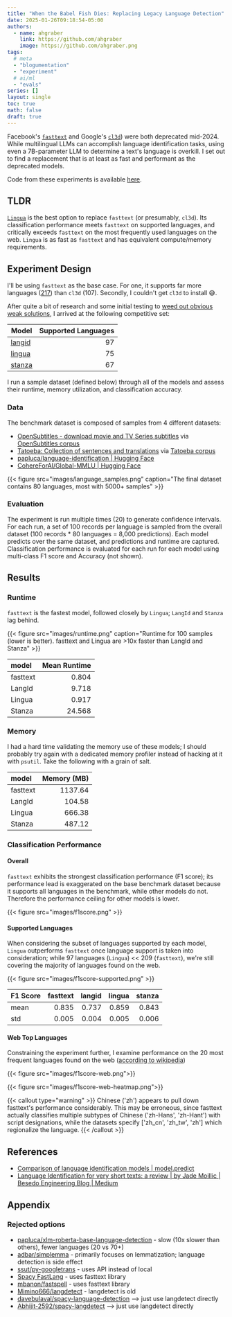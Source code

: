 ```yaml
---
title: "When the Babel Fish Dies: Replacing Legacy Language Detection"
date: 2025-01-26T09:18:54-05:00
authors:
  - name: ahgraber
    link: https://github.com/ahgraber
    image: https://github.com/ahgraber.png
tags:
  # meta
  - "blogumentation"
  - "experiment"
  # ai/ml
  - "evals"
series: []
layout: single
toc: true
math: false
draft: true
---
```


Facebook's [`fasttext`](https://github.com/facebookresearch/fastText) and Google's [`cl3d`](https://github.com/google/cld3)) were both deprecated mid-2024.
While multilingual LLMs can accomplish language identification tasks, using even a 7B-parameter LLM to determine a text's language is overkill. I set out to find a replacement that is at least as fast and performant as the deprecated models.

Code from these experiments is available [here](https://github.com/ahgraber/AIMLbling-about/tree/main/experiments/language-identification).

## TLDR

[`Lingua`](https://pypi.org/project/lingua-language-detector/) is the best option to replace `fasttext` (or presumably, `cl3d`).
Its classification performance meets `fasttext` on supported languages, and critically exceeds `fasttext` on the most frequently used languages on the web. `Lingua` is as fast as `fasttext` and has equivalent compute/memory requirements.

## Experiment Design

I'll be using `fasttext` as the base case. For one, it supports far more languages ([217](https://huggingface.co/facebook/fasttext-language-identification)) than `cl3d` (107).
Secondly, I couldn't get `cl3d` to install 😅.

After quite a bit of research and some initial testing to [weed out obvious weak solutions](#rejected-options), I arrived at the following competitive set:

| Model                                                        | Supported Languages |
| ------------------------------------------------------------ | ------------------: |
| [langid](https://github.com/saffsd/langid.py)                |                  97 |
| [lingua](https://pypi.org/project/lingua-language-detector/) |                  75 |
| [stanza](https://stanfordnlp.github.io/stanza/langid.html)   |                  67 |

I run a sample dataset (defined below) through all of the models and assess their runtime, memory utilization, and classification accuracy.

### Data

The benchmark dataset is composed of samples from 4 different datasets:

- [OpenSubtitles - download movie and TV Series subtitles](https://www.opensubtitles.org/en/search/subs) via [OpenSubtitles corpus](https://opus.nlpl.eu/OpenSubtitles/corpus/version/OpenSubtitles)
- [Tatoeba: Collection of sentences and translations](https://tatoeba.org/en/) via [Tatoeba corpus](https://opus.nlpl.eu/Tatoeba/corpus/version/Tatoeba)
- [papluca/language-identification | Hugging Face](https://huggingface.co/datasets/papluca/language-identification)
- [CohereForAI/Global-MMLU | Hugging Face](https://huggingface.co/datasets/CohereForAI/Global-MMLU)

{{< figure
  src="images/language_samples.png"
  caption="The final dataset contains 80 languages, most with 5000+ samples" >}}

### Evaluation

The experiment is run multiple times (20) to generate confidence intervals.
For each run, a set of 100 records per language is sampled from the overall dataset (100 records \* 80 languages = 8,000 predictions).
Each model predicts over the same dataset, and predictions and runtime are captured.
Classification performance is evaluated for each run for each model using multi-class F1 score and Accuracy (not shown).

## Results

### Runtime

`fasttext` is the fastest model, followed closely by `Lingua`; `LangId` and `Stanza` lag behind.

{{< figure
  src="images/runtime.png"
  caption="Runtime for 100 samples (lower is better). fasttext and Lingua are >10x faster than LangId and Stanza" >}}

| model    | Mean Runtime |
| :------- | -----------: |
| fasttext |        0.804 |
| LangId   |        9.718 |
| Lingua   |        0.917 |
| Stanza   |       24.568 |

### Memory

I had a hard time validating the memory use of these models; I should probably try again with a dedicated memory profiler
instead of hacking at it with `psutil`.
Take the following with a grain of salt.

| model    | Memory (MB) |
| :------- | ----------: |
| fasttext |     1137.64 |
| LangId   |      104.58 |
| Lingua   |      666.38 |
| Stanza   |      487.12 |

### Classification Performance

#### Overall

`fasttext` exhibits the strongest classification performance (F1 score); its performance lead is exaggerated on the base benchmark dataset because it supports all languages in the benchmark, while other models do not.
Therefore the performance ceiling for other models is lower.

{{< figure
  src="images/f1score.png" >}}

#### Supported Languages

When considering the subset of languages supported by each model, `Lingua` outperforms `fasttext` once language support is taken into consideration; while 97 languages (`Lingua`) << 209 (`fasttext`),
we're still covering the majority of languages found on the web.

{{< figure
  src="images/f1score-supported.png" >}}

| F1 Score | fasttext | langid | lingua | stanza |
| :------- | -------: | -----: | -----: | -----: |
| mean     |    0.835 |  0.737 |  0.859 |  0.843 |
| std      |    0.005 |  0.004 |  0.005 |  0.006 |

#### Web Top Languages

Constraining the experiment further, I examine performance on the 20 most frequent languages found on the web ([according to wikipedia](https://en.wikipedia.org/wiki/Languages_used_on_the_Internet))

{{< figure
  src="images/f1score-web.png">}}

{{< figure
  src="images/f1score-web-heatmap.png">}}

{{< callout type="warning" >}}
Chinese ('zh') appears to pull down fasttext's performance considerably.
This may be erroneous, since fasttext actually classifies multiple subtypes of Chinese ('zh-Hans', 'zh-Hant') with script designations, while the datasets specify ['zh_cn', 'zh_tw', 'zh'] which regionalize the language.
{{< /callout >}}

## References

- [Comparison of language identification models | model.predict](https://modelpredict.com/language-identification-survey)
- [Language Identification for very short texts: a review | by Jade Moillic | Besedo Engineering Blog | Medium](https://medium.com/besedo-engineering/language-identification-for-very-short-texts-a-review-c9f2756773ad)

## Appendix

### Rejected options

- [papluca/xlm-roberta-base-language-detection](https://huggingface.co/papluca/xlm-roberta-base-language-detection) - slow (10x slower than others), fewer languages (20 vs 70+)
- [adbar/simplemma](https://github.com/adbar/simplemma) - primarily focuses on lemmatization; language detection is side effect
- [ssut/py-googletrans](https://github.com/ssut/py-googletrans) - uses API instead of local
- [Spacy FastLang](https://spacy.io/universe/project/spacy_fastlang) - uses fasttext library
- [mbanon/fastspell](https://github.com/mbanon/fastspell) - uses fasttext library
- [Mimino666/langdetect](https://github.com/Mimino666/langdetect) - langdetect is old
- [davebulaval/spacy-language-detection](https://github.com/davebulaval/spacy-language-detection) --> just use langdetect directly
- [Abhijit-2592/spacy-langdetect](https://github.com/Abhijit-2592/spacy-langdetect) --> just use langdetect directly
